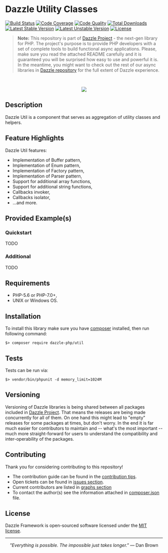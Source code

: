 # Dazzle Utility Classes

[![Build Status](https://travis-ci.org/dazzle-php/util.svg)](https://travis-ci.org/dazzle-php/util)
[![Code Coverage](https://scrutinizer-ci.com/g/dazzle-php/util/badges/coverage.png?b=master)](https://scrutinizer-ci.com/g/dazzle-php/util/?branch=master)
[![Code Quality](https://scrutinizer-ci.com/g/dazzle-php/util/badges/quality-score.png?b=master)](https://scrutinizer-ci.com/g/dazzle-php/util/?branch=master)
[![Total Downloads](https://poser.pugx.org/dazzle-php/util/downloads)](https://packagist.org/packages/dazzle-php/util) 
[![Latest Stable Version](https://poser.pugx.org/dazzle-php/util/v/stable)](https://packagist.org/packages/dazzle-php/util) 
[![Latest Unstable Version](https://poser.pugx.org/dazzle-php/util/v/unstable)](https://packagist.org/packages/dazzle-php/util) 
[![License](https://poser.pugx.org/dazzle-php/util/license)](https://packagist.org/packages/dazzle-php/util)

> **Note:** This repository is part of [Dazzle Project](https://github.com/dazzle-php/dazzle) - the next-gen library for PHP. The project's purpose is to provide PHP developers with a set of complete tools to build functional async applications. Please, make sure you read the attached README carefully and it is guaranteed you will be surprised how easy to use and powerful it is. In the meantime, you might want to check out the rest of our async libraries in [Dazzle repository](https://github.com/dazzle-php) for the full extent of Dazzle experience.

<br>
<p align="center">
<img src="https://raw.githubusercontent.com/dazzle-php/dazzle/master/media/dazzle-x125.png" />
</p>

## Description

Dazzle Util is a component that serves as aggregation of utility classes and helpers.

## Feature Highlights

Dazzle Util features:

* Implementation of Buffer pattern,
* Implementation of Enum pattern,
* Implementation of Factory pattern,
* Implementation of Parser pattern,
* Support for additional array functions,
* Support for additional string functions,
* Callbacks invoker,
* Callbacks isolator,
* ...and more.

## Provided Example(s)

### Quickstart

TODO

### Additional

TODO

## Requirements

* PHP-5.6 or PHP-7.0+,
* UNIX or Windows OS.

## Installation

To install this library make sure you have [composer](https://getcomposer.org/) installed, then run following command:

```
$> composer require dazzle-php/util
```

## Tests

Tests can be run via:

```
$> vendor/bin/phpunit -d memory_limit=1024M
```

## Versioning

Versioning of Dazzle libraries is being shared between all packages included in [Dazzle Project](https://github.com/dazzle-php/dazzle). That means the releases are being made concurrently for all of them. On one hand this might lead to "empty" releases for some packages at times, but don't worry. In the end it is far much easier for contributors to maintain and -- what's the most important -- much more straight-forward for users to understand the compatibility and inter-operability of the packages.

## Contributing

Thank you for considering contributing to this repository! 

- The contribution guide can be found in the [contribution tips](https://github.com/dazzle-php/util/blob/master/CONTRIBUTING.md). 
- Open tickets can be found in [issues section](https://github.com/dazzle-php/util/issues). 
- Current contributors are listed in [graphs section](https://github.com/dazzle-php/util/graphs/contributors)
- To contact the author(s) see the information attached in [composer.json](https://github.com/dazzle-php/util/blob/master/composer.json) file.

## License

Dazzle Framework is open-sourced software licensed under the [MIT license](http://opensource.org/licenses/MIT).

<hr>
<p align="center">
<i>"Everything is possible. The impossible just takes longer."</i> ― Dan Brown
</p>
